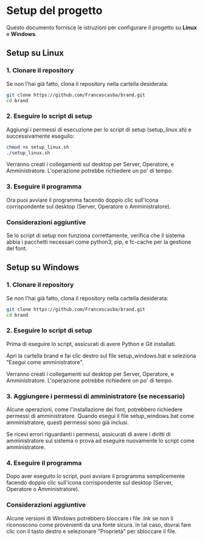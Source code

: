 # Setup del progetto

Questo documento fornisce le istruzioni per configurare il progetto su **Linux** e **Windows**.

## **Setup su Linux**

### 1. **Clonare il repository**

Se non l'hai già fatto, clona il repository nella cartella desiderata:

```bash
git clone https://github.com/Francescasba/brand.git
cd brand
```

### 2. **Eseguire lo script di setup**

Aggiungi i permessi di esecuzione per lo script di setup (setup_linux.sh) e successivamente eseguilo:

```bash
chmod +x setup_linux.sh
./setup_linux.sh
```

Verranno creati i collegamenti sul desktop per Server, Operatore, e Amministratore. L'operazione potrebbe richiedere un po' di tempo.

### 3. **Eseguire il programma**

Ora puoi avviare il programma facendo doppio clic sull'icona corrispondente sul desktop (Server, Operatore o Amministratore).

### **Considerazioni aggiuntive**

Se lo script di setup non funziona correttamente, verifica che il sistema abbia i pacchetti necessari come python3, pip, e fc-cache per la gestione dei font.

## **Setup su Windows**
### 1. **Clonare il repository**

Se non l'hai già fatto, clona il repository nella cartella desiderata:

```bash
git clone https://github.com/Francescasba/brand.git
cd brand
```

### 2. **Eseguire lo script di setup**

Prima di eseguire lo script, assicurati di avere Python e Git installati.

Apri la cartella brand e fai clic destro sul file setup_windows.bat e seleziona "Esegui come amministratore".

Verranno creati i collegamenti sul desktop per Server, Operatore, e Amministratore. L'operazione potrebbe richiedere un po' di tempo.

### 3. **Aggiungere i permessi di amministratore (se necessario)**

Alcune operazioni, come l'installazione dei font, potrebbero richiedere permessi di amministratore. Quando esegui il file setup_windows.bat come amministratore, questi permessi sono già inclusi.

Se ricevi errori riguardanti i permessi, assicurati di avere i diritti di amministratore sul sistema o prova ad eseguire nuovamente lo script come amministratore.

### 4. **Eseguire il programma**

Dopo aver eseguito lo script, puoi avviare il programma semplicemente facendo doppio clic sull'icona corrispondente sul desktop (Server, Operatore o Amministratore).

### **Considerazioni aggiuntive**

Alcune versioni di Windows potrebbero bloccare i file .lnk se non li riconoscono come provenienti da una fonte sicura. In tal caso, dovrai fare clic con il tasto destro e selezionare "Proprietà" per sbloccare il file.